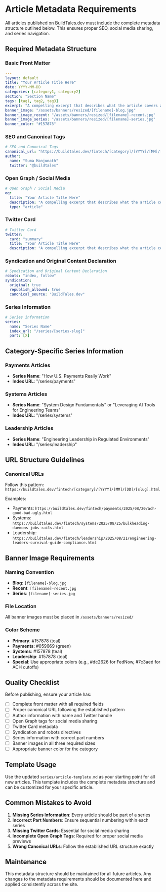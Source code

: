 # Article Metadata Requirements

All articles published on BuildTales.dev must include the complete metadata structure outlined below. This ensures proper SEO, social media sharing, and series navigation.

## Required Metadata Structure

### Basic Front Matter
```yaml
---
layout: default
title: "Your Article Title Here"
date: YYYY-MM-DD
categories: [category1, category2]
section: "Section Name"
tags: [tag1, tag2, tag3]
excerpt: "A compelling excerpt that describes what the article covers and why readers should care."
banner_image: "/assets/banners/resized/[filename]-blog.jpg"
banner_image_recent: "/assets/banners/resized/[filename]-recent.jpg"
banner_image_series: "/assets/banners/resized/[filename]-series.jpg"
banner_color: "#157878"
```

### SEO and Canonical Tags
```yaml
# SEO and Canonical Tags
canonical_url: "https://buildtales.dev/fintech/[category]/[YYYY]/[MM]/[DD]/[slug].html"
author:
  name: "Suma Manjunath"
  twitter: "@buildtales"
```

### Open Graph / Social Media
```yaml
# Open Graph / Social Media
og:
  title: "Your Article Title Here"
  description: "A compelling excerpt that describes what the article covers and why readers should care."
  type: "article"
```

### Twitter Card
```yaml
# Twitter Card
twitter:
  card: "summary"
  title: "Your Article Title Here"
  description: "A compelling excerpt that describes what the article covers and why readers should care."
```

### Syndication and Original Content Declaration
```yaml
# Syndication and Original Content Declaration
robots: "index, follow"
syndication:
  original: true
  republish_allowed: true
  canonical_source: "BuildTales.dev"
```

### Series Information
```yaml
# Series information
series:
  name: "Series Name"
  index_url: "/series/[series-slug]"
  part: [X]
```

## Category-Specific Series Information

### Payments Articles
- **Series Name**: "How U.S. Payments Really Work"
- **Index URL**: "/series/payments"

### Systems Articles
- **Series Name**: "System Design Fundamentals" or "Leveraging AI Tools for Engineering Teams"
- **Index URL**: "/series/systems"

### Leadership Articles
- **Series Name**: "Engineering Leadership in Regulated Environments"
- **Index URL**: "/series/leadership"

## URL Structure Guidelines

### Canonical URLs
Follow this pattern: `https://buildtales.dev/fintech/[category]/[YYYY]/[MM]/[DD]/[slug].html`

Examples:
- Payments: `https://buildtales.dev/fintech/payments/2025/08/20/ach-good-bad-ugly.html`
- Systems: `https://buildtales.dev/fintech/systems/2025/08/25/bulkheading-daemons-jobs-rails.html`
- Leadership: `https://buildtales.dev/fintech/leadership/2025/08/21/engineering-leaders-survival-guide-compliance.html`

## Banner Image Requirements

### Naming Convention
- **Blog**: `[filename]-blog.jpg`
- **Recent**: `[filename]-recent.jpg`
- **Series**: `[filename]-series.jpg`

### File Location
All banner images must be placed in `/assets/banners/resized/`

### Color Scheme
- **Primary**: #157878 (teal)
- **Payments**: #059669 (green)
- **Systems**: #157878 (teal)
- **Leadership**: #157878 (teal)
- **Special**: Use appropriate colors (e.g., #dc2626 for FedNow, #7c3aed for ACH cutoffs)

## Quality Checklist

Before publishing, ensure your article has:

- [ ] Complete front matter with all required fields
- [ ] Proper canonical URL following the established pattern
- [ ] Author information with name and Twitter handle
- [ ] Open Graph tags for social media sharing
- [ ] Twitter Card metadata
- [ ] Syndication and robots directives
- [ ] Series information with correct part numbers
- [ ] Banner images in all three required sizes
- [ ] Appropriate banner color for the category

## Template Usage

Use the updated `series/article-template.md` as your starting point for all new articles. This template includes the complete metadata structure and can be customized for your specific article.

## Common Mistakes to Avoid

1. **Missing Series Information**: Every article should be part of a series
2. **Incorrect Part Numbers**: Ensure sequential numbering within each series
3. **Missing Twitter Cards**: Essential for social media sharing
4. **Incomplete Open Graph Tags**: Required for proper social media previews
5. **Wrong Canonical URLs**: Follow the established URL structure exactly

## Maintenance

This metadata structure should be maintained for all future articles. Any changes to the metadata requirements should be documented here and applied consistently across the site.
